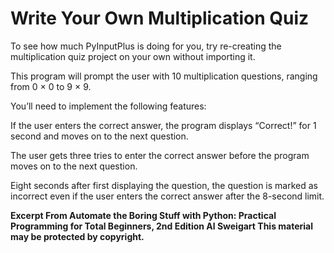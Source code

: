 
# Write Your Own Multiplication Quiz

To see how much PyInputPlus is doing for you, try re-creating the multiplication quiz project on your own without importing it. 

This program will prompt the user with 10 multiplication questions, ranging from 0 × 0 to 9 × 9. 

You’ll need to implement the following features:

If the user enters the correct answer, the program displays “Correct!” for 1 second and moves on to the next question.

The user gets three tries to enter the correct answer before the program moves on to the next question.

Eight seconds after first displaying the question, the question is marked as incorrect even if the user enters the correct answer after the 8-second limit.

**Excerpt From Automate the Boring Stuff with Python: Practical Programming for Total Beginners, 2nd Edition
Al Sweigart
This material may be protected by copyright.**